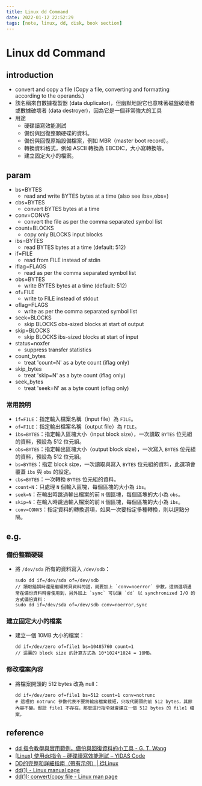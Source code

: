 ```yaml
---
title: Linux dd Command
date: 2022-01-12 22:52:29
tags: [note, linux, dd, disk, book section]
---
```


# Linux dd Command
## introduction
- convert and copy a file (Copy a file, converting and formatting according to the operands.)
- 該名稱來自數據複製器 (data duplicator)，但幽默地說它也意味著磁盤破壞者或數據破壞者 (data destroyer)，因為它是一個非常強大的工具
- 用途
    - 硬碟讀寫效能測試
    - 備份與回復整顆硬碟的資料。
    * 備份與回復原始設備檔案，例如 MBR（master boot record）。
    * 轉換資料格式，例如 ASCII 轉換為 EBCDIC，大小寫轉換等。
    * 建立固定大小的檔案。

## param
* bs=BYTES
    * read and write BYTES bytes at a time (also see ibs=,obs=)
* cbs=BYTES
    * convert BYTES bytes at a time
* conv=CONVS
    * convert the file as per the comma separated symbol list
* count=BLOCKS
    * copy only BLOCKS input blocks
* ibs=BYTES
    * read BYTES bytes at a time (default: 512)
* if=FILE
    * read from FILE instead of stdin
* iflag=FLAGS
    * read as per the comma separated symbol list
* obs=BYTES
    * write BYTES bytes at a time (default: 512)
* of=FILE
    * write to FILE instead of stdout
* oflag=FLAGS
    * write as per the comma separated symbol list
* seek=BLOCKS
    * skip BLOCKS obs-sized blocks at start of output
* skip=BLOCKS
    * skip BLOCKS ibs-sized blocks at start of input
* status=noxfer
    * suppress transfer statistics
* count_bytes
    * treat 'count=N' as a byte count (iflag only)
* skip_bytes
    * treat 'skip=N' as a byte count (iflag only)
* seek_bytes
    * treat 'seek=N' as a byte count (oflag only)

### 常用說明
-   `if=FILE`：指定輸入檔案名稱（input file）為 `FILE`。
-   `of=FILE`：指定輸出檔案名稱（output file）為 `FILE`。
-   `ibs=BYTES`：指定輸入區塊大小（input block size），一次讀取 `BYTES` 位元組的資料，預設為 512 位元組。
-   `obs=BYTES`：指定輸出區塊大小（output block size），一次寫入 `BYTES` 位元組的資料，預設為 512 位元組。
-   `bs=BYTES`：指定 block size，一次讀取與寫入 `BYTES` 位元組的資料，此選項會覆蓋 `ibs` 與 `obs` 的設定。
-   `cbs=BYTES`：一次轉換 `BYTES` 位元組的資料。
-   `count=N`：只處理 `N` 個輸入區塊，每個區塊的大小為 `ibs`。
-   `seek=N`：在輸出時跳過輸出檔案的前 `N` 個區塊，每個區塊的大小為 `obs`。
-   `skip=N`：在輸入時跳過輸入檔案的前 `N` 個區塊，每個區塊的大小為 `ibs`。
-   `conv=CONVS`：指定資料的轉換選項，如果一次要指定多種轉換，則以逗點分隔。

## e.g.
### 備份整顆硬碟
- 將 `/dev/sda` 所有的資料寫入 `/dev/sdb`：
    ```clike
    sudo dd if=/dev/sda of=/dev/sdb
    // 讀取錯誤時還是繼續拷貝資料的話，就要加上 `conv=noerror` 參數，這個選項通常在備份資料時會使用到，另外加上 `sync` 可以讓 `dd` 以 synchronized I/O 的方式備份資料：
    sudo dd if=/dev/sda of=/dev/sdb conv=noerror,sync
    ```
### 建立固定大小的檔案
- 建立一個 10MB 大小的檔案：
    ```clike
    dd if=/dev/zero of=file1 bs=10485760 count=1
    // 這裏的 block size 的計算方式為 10*1024*1024 = 10MB。
    ```
### 修改檔案內容
- 將檔案開頭的 512 bytes 改為 null：
    ```clike
    dd if=/dev/zero of=file1 bs=512 count=1 conv=notrunc
    # 這裡的 notrunc 參數代表不要將輸出檔案截短，只取代開頭的前 512 bytes，其餘內容不變。假設 file1 不存在，那麼這行指令就會建立一個 512 bytes 的 file1 檔案。
    ```



## reference
- [dd 指令教學與實用範例，備份與回復資料的小工具 - G. T. Wang](https://blog.gtwang.org/linux/dd-command-examples/)
- [[Linux] 使用dd指令 – 硬碟讀寫效能測試 – YIDAS Code](https://code.yidas.com/linux-dd-command-test-io/)
- [DD的完整和詳細指南（帶有示例）| 從Linux](https://blog.desdelinux.net/zh-TW/guia-completa-y-detallada-con-ejemplos-de-dd/)
- [dd(1) - Linux manual page](https://man7.org/linux/man-pages/man1/dd.1.html)
- [dd(1): convert/copy file - Linux man page](https://linux.die.net/man/1/dd)
